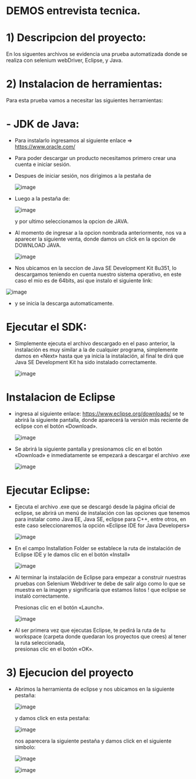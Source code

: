 # DEMOS entrevista tecnica.


# 1) Descripcion del proyecto:

En los siguentes archivos se evidencia una prueba automatizada donde se realiza con 
selenium webDriver, Eclipse, y Java.


# 2) Instalacion de herramientas:

Para esta prueba vamos a necesitar las siguientes herramientas:

# - JDK de Java:
  - Para instalarlo ingresamos al siguiente enlace => https://www.oracle.com/
  - Para poder descargar un producto necesitamos primero crear una cuenta e iniciar sesión.
  - Despues de iniciar sesión, nos dirigimos a la pestaña de
 
    ![image](https://user-images.githubusercontent.com/95291737/201195783-fa474faf-b1df-4405-bf07-7a132bcb4aa4.png)
    
  - Luego a la pestaña de: 
  
    ![image](https://user-images.githubusercontent.com/95291737/201196308-fb737c12-d935-44c5-9fa3-55af23ab8707.png)
    
    y por ultimo seleccionamos la opcion de JAVA.
   
  - Al momento de ingresar a la opcion nombrada anteriormente, nos va a aparecer la siguiente venta, donde damos un click en la opcion de DOWNLOAD JAVA.
  
    ![image](https://user-images.githubusercontent.com/95291737/201207413-f9811768-a7f2-468c-a285-e2833c7272bf.png)
  
  - Nos ubicamos en la seccion de Java SE Development Kit 8u351, lo descargamos teniendo en cuenta nuestro sistema operativo, en este caso el mio es de 64bits, 
    asi que instalo el siguiente link:
  
   ![image](https://user-images.githubusercontent.com/95291737/201208069-c2f6d2a8-9ee1-414e-9b1e-09228286730b.png)
   
  - y se inicia la descarga automaticamente.
  
  # Ejecutar el SDK:
  
  - Simplemente ejecuta el archivo descargado en el paso anterior, la instalación es muy similar a la de cualquier programa, simplemente damos en «Next» hasta que ya       inicia la instalación, al final te dirá que Java SE Development Kit ha sido instalado correctamente.
 
    ![image](https://user-images.githubusercontent.com/95291737/201208904-18d80e51-e528-4ce7-bdc9-3b7ff3a564be.png)


  # Instalacion de Eclipse 
  
  - ingresa al siguiente enlace: https://www.eclipse.org/downloads/ se te abrirá la siguiente pantalla, donde aparecerá la versión más reciente de eclipse con el botón     «Download».
  
    ![image](https://user-images.githubusercontent.com/95291737/201215184-d38cb267-558d-4105-b436-c4ed57ea6ff4.png)
    
   - Se abrirá la siguiente pantalla y presionamos clic en el botón «Download» e inmediatamente se empezará a descargar el archivo .exe
   
     ![image](https://user-images.githubusercontent.com/95291737/201218837-33f1636c-67ee-4315-96c9-34a6cbcffa7f.png) 
     
  # Ejecutar Eclipse:
  
   - Ejecuta el archivo .exe que se descargó desde la página oficial de eclipse, se abrirá un menú de instalación con las opciones que tenemos para instalar como Java      EE, Java SE, eclipse para C++, entre otros, en este caso seleccionaremos la opción «Eclipse IDE for Java Developers»
   
     ![image](https://user-images.githubusercontent.com/95291737/201219687-9f55fbb1-6f5a-472c-bc69-1b7a4bc8cca0.png)

   - En el campo Installation Folder se establece la ruta de instalación de Eclipse IDE y le damos clic en el botón «Install»

     ![image](https://user-images.githubusercontent.com/95291737/201220013-d6f3dca3-2d2a-41d5-97ee-2d6fa8e02db3.png)

   - Al terminar la instalación de Eclipse para empezar a construir nuestras pruebas con Selenium Webdriver te debe de salir algo como lo que se muestra en la imagen y      significaría que estamos listos ! que eclipse se instaló correctamente. 
   
     Presionas clic en el botón «Launch».
     
     ![image](https://user-images.githubusercontent.com/95291737/201220174-b90061b1-833c-4110-b7b2-c4cadc969642.png)

   - Al ser primera vez que ejecutas Eclipse, te pedirá la ruta de tu workspace (carpeta donde quedaran los proyectos que crees) al tener la ruta seleccionada,         
     presionas clic en el botón «OK». 

# 3) Ejecucion del proyecto

   - Abrimos la herramienta de eclipse y nos ubicamos en la siguiente pestaña: 
   
     ![image](https://user-images.githubusercontent.com/95291737/201441034-2e1d00c0-9c50-4c93-a7dc-a47f520e38e5.png)
     
     y damos click en esta pestaña:
     
     ![image](https://user-images.githubusercontent.com/95291737/201441192-e1f40f1e-6674-4259-a2b6-efa1ebbb6420.png)
     
     nos aparecera la siguiente pestaña y damos click en el siguiente simbolo:
     
     ![image](https://user-images.githubusercontent.com/95291737/201441818-a239957f-a08f-4619-8d78-f31a375a2d4b.png)
     
     ![image](https://user-images.githubusercontent.com/95291737/201442449-7806d0ec-bebd-48b8-83e0-ffc2f49ded48.png)


     
     




   
   


   



   

   
   
   



